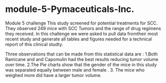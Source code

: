 # module-5-Pymaceuticals-Inc.
Module 5 challenge
This study screened for potential treatments for SCC. They observed 249 mice with SCC Tumors and the range of drug regimens they received. In this challenge we were asked to pull data fromtheir most recent study and generate all tables and figures needed for a technical report of this clinical studty. 

Three observations that can be made from this statistical data are :
1.Both Ramicane and and Capomulin had the best results reducing tumor volume over time. 
2.The Pie charts show that the gender of the mice in this study was separated equally between male and female .
3. The mice who weighed more did have a larger tumor volume.
